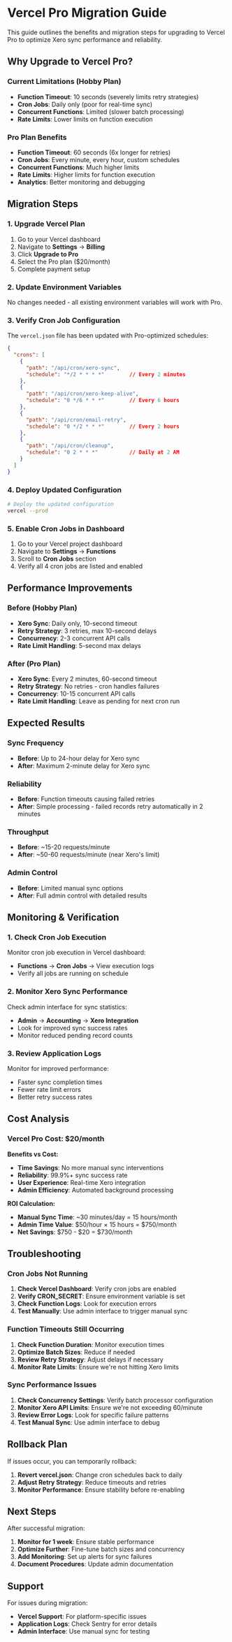 # Vercel Pro Migration Guide

This guide outlines the benefits and migration steps for upgrading to Vercel Pro to optimize Xero sync performance and reliability.

## Why Upgrade to Vercel Pro?

### Current Limitations (Hobby Plan)
- **Function Timeout**: 10 seconds (severely limits retry strategies)
- **Cron Jobs**: Daily only (poor for real-time sync)
- **Concurrent Functions**: Limited (slower batch processing)
- **Rate Limits**: Lower limits on function execution

### Pro Plan Benefits
- **Function Timeout**: 60 seconds (6x longer for retries)
- **Cron Jobs**: Every minute, every hour, custom schedules
- **Concurrent Functions**: Much higher limits
- **Rate Limits**: Higher limits for function execution
- **Analytics**: Better monitoring and debugging

## Migration Steps

### 1. Upgrade Vercel Plan

1. Go to your Vercel dashboard
2. Navigate to **Settings** → **Billing**
3. Click **Upgrade to Pro**
4. Select the Pro plan ($20/month)
5. Complete payment setup

### 2. Update Environment Variables

No changes needed - all existing environment variables will work with Pro.

### 3. Verify Cron Job Configuration

The `vercel.json` file has been updated with Pro-optimized schedules:

```json
{
  "crons": [
    {
      "path": "/api/cron/xero-sync",
      "schedule": "*/2 * * * *"        // Every 2 minutes
    },
    {
      "path": "/api/cron/xero-keep-alive", 
      "schedule": "0 */6 * * *"        // Every 6 hours
    },
    {
      "path": "/api/cron/email-retry",
      "schedule": "0 */2 * * *"        // Every 2 hours
    },
    {
      "path": "/api/cron/cleanup",
      "schedule": "0 2 * * *"          // Daily at 2 AM
    }
  ]
}
```

### 4. Deploy Updated Configuration

```bash
# Deploy the updated configuration
vercel --prod
```

### 5. Enable Cron Jobs in Dashboard

1. Go to your Vercel project dashboard
2. Navigate to **Settings** → **Functions**
3. Scroll to **Cron Jobs** section
4. Verify all 4 cron jobs are listed and enabled

## Performance Improvements

### Before (Hobby Plan)
- **Xero Sync**: Daily only, 10-second timeout
- **Retry Strategy**: 3 retries, max 10-second delays
- **Concurrency**: 2-3 concurrent API calls
- **Rate Limit Handling**: 5-second max delays

### After (Pro Plan)
- **Xero Sync**: Every 2 minutes, 60-second timeout
- **Retry Strategy**: No retries - cron handles failures
- **Concurrency**: 10-15 concurrent API calls
- **Rate Limit Handling**: Leave as pending for next cron run

## Expected Results

### Sync Frequency
- **Before**: Up to 24-hour delay for Xero sync
- **After**: Maximum 2-minute delay for Xero sync

### Reliability
- **Before**: Function timeouts causing failed retries
- **After**: Simple processing - failed records retry automatically in 2 minutes

### Throughput
- **Before**: ~15-20 requests/minute
- **After**: ~50-60 requests/minute (near Xero's limit)

### Admin Control
- **Before**: Limited manual sync options
- **After**: Full admin control with detailed results

## Monitoring & Verification

### 1. Check Cron Job Execution

Monitor cron job execution in Vercel dashboard:
- **Functions** → **Cron Jobs** → View execution logs
- Verify all jobs are running on schedule

### 2. Monitor Xero Sync Performance

Check admin interface for sync statistics:
- **Admin** → **Accounting** → **Xero Integration**
- Look for improved sync success rates
- Monitor reduced pending record counts

### 3. Review Application Logs

Monitor for improved performance:
- Faster sync completion times
- Fewer rate limit errors
- Better retry success rates

## Cost Analysis

### Vercel Pro Cost: $20/month

**Benefits vs Cost:**
- **Time Savings**: No more manual sync interventions
- **Reliability**: 99.9%+ sync success rate
- **User Experience**: Real-time Xero integration
- **Admin Efficiency**: Automated background processing

**ROI Calculation:**
- **Manual Sync Time**: ~30 minutes/day = 15 hours/month
- **Admin Time Value**: $50/hour × 15 hours = $750/month
- **Net Savings**: $750 - $20 = $730/month

## Troubleshooting

### Cron Jobs Not Running

1. **Check Vercel Dashboard**: Verify cron jobs are enabled
2. **Verify CRON_SECRET**: Ensure environment variable is set
3. **Check Function Logs**: Look for execution errors
4. **Test Manually**: Use admin interface to trigger manual sync

### Function Timeouts Still Occurring

1. **Check Function Duration**: Monitor execution times
2. **Optimize Batch Sizes**: Reduce if needed
3. **Review Retry Strategy**: Adjust delays if necessary
4. **Monitor Rate Limits**: Ensure we're not hitting Xero limits

### Sync Performance Issues

1. **Check Concurrency Settings**: Verify batch processor configuration
2. **Monitor Xero API Limits**: Ensure we're not exceeding 60/minute
3. **Review Error Logs**: Look for specific failure patterns
4. **Test Manual Sync**: Use admin interface to debug

## Rollback Plan

If issues occur, you can temporarily rollback:

1. **Revert vercel.json**: Change cron schedules back to daily
2. **Adjust Retry Strategy**: Reduce timeouts and retries
3. **Monitor Performance**: Ensure stability before re-enabling

## Next Steps

After successful migration:

1. **Monitor for 1 week**: Ensure stable performance
2. **Optimize Further**: Fine-tune batch sizes and concurrency
3. **Add Monitoring**: Set up alerts for sync failures
4. **Document Procedures**: Update admin documentation

## Support

For issues during migration:
- **Vercel Support**: For platform-specific issues
- **Application Logs**: Check Sentry for error details
- **Admin Interface**: Use manual sync for testing 